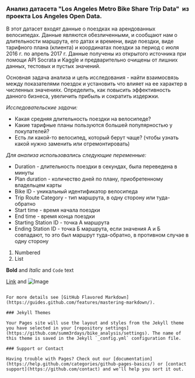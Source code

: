 ### Анализ датасета "Los Angeles Metro Bike Share Trip Data"  из проекта Los Angeles Open Data. 

В этот датасет входят данные о поездках на арендованных велосипедах. Данные являются обезличенными, и сообщают нам о длительности маршрута, его датах и времени, виде поездки, виде тарифного плана (клиента) и координатах поездки за период с июля 2016 г. по апрель 2017 г. Данные получены из открытого источника при помощи API Socrata и Kaggle и предварительно очищены от лишних данных, тестовых и пустых значений.

Основная задача анализа и цель исследования - найти взаимосвязь между показателями поездок и установить что влияет на ее характер в численных значениях. Определить, как повысить эффективность данного бизнеса, увеличить прибыль и сократить издержки.

*Исследовательские задачи:*
- Какая средняя длительность поездки на велосипеде?
- Какие тарифные планы пользуются большей популярностью у покупателей?
- Есть ли какой-то велосипед, который берут чаще? (чтобы узнать какой нужно заменить или отремонтировать)

*Для анализа использовались следующие переменные:*
- Duration - длительность поездки в секундах, была переведена в минуты
- Plan duration - количество дней по плану, приобретенному владельцем карты
- Bike ID - уникальный идентификатор велосипеда
- Trip Route Category - тип маршрута, в одну сторону или туда-обратно
- Start time - время начала поездки
- End time - время конца поездки
- Starting Station ID - точка А маршрута
- Ending Station ID - точка Б маршрута, если значения А и Б совпадают, то это был маршрут туда-обратно, в противном случае в одну сторону


1. Numbered
2. List

**Bold** and _Italic_ and `Code` text

[Link](url) and ![Image](src)
```

For more details see [GitHub Flavored Markdown](https://guides.github.com/features/mastering-markdown/).

### Jekyll Themes

Your Pages site will use the layout and styles from the Jekyll theme you have selected in your [repository settings](https://github.com/summ3rdays/bike_analysis/settings). The name of this theme is saved in the Jekyll `_config.yml` configuration file.

### Support or Contact

Having trouble with Pages? Check out our [documentation](https://help.github.com/categories/github-pages-basics/) or [contact support](https://github.com/contact) and we’ll help you sort it out.
